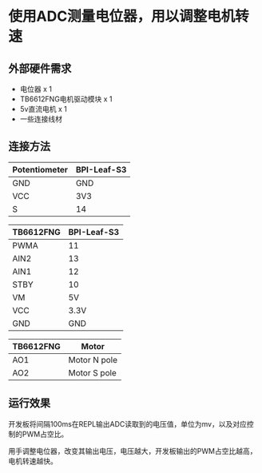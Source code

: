 # 使用ADC测量电位器，用以调整电机转速

## 外部硬件需求

* 电位器 x 1
* TB6612FNG电机驱动模块 x 1
* 5v直流电机 x 1
* 一些连接线材

## 连接方法

|Potentiometer|BPI-Leaf-S3|
|---|---|
|GND|GND|
|VCC|3V3|
|S|14|

|TB6612FNG|BPI-Leaf-S3|
|---|---|
|PWMA|11|
|AIN2|13|
|AIN1|12|
|STBY|10|
|VM|5V|
|VCC|3.3V|
|GND|GND|

|TB6612FNG|Motor|
|---|---|
|AO1|Motor N pole|
|AO2|Motor S pole|

## 运行效果

开发板将间隔100ms在REPL输出ADC读取到的电压值，单位为mv，以及对应控制的PWM占空比。

用手调整电位器，改变其输出电压，电压越大，开发板输出的PWM占空比越高，电机转速越快。